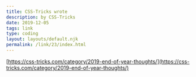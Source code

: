 ```yaml
---
title: CSS-Tricks wrote
description: by CSS-Tricks
date: 2019-12-05
tags: link
type: coding
layout: layouts/default.njk
permalink: /link/23/index.html
---
```


[https://css-tricks.com/category/2019-end-of-year-thoughts/](https://css-tricks.com/category/2019-end-of-year-thoughts/)
